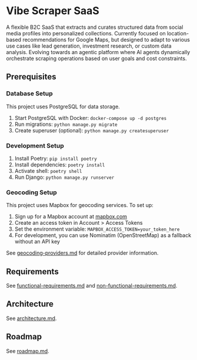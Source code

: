 # Vibe Scraper SaaS

A flexible B2C SaaS that extracts and curates structured data from social media profiles into personalized collections. Currently focused on location-based recommendations for Google Maps, but designed to adapt to various use cases like lead generation, investment research, or custom data analysis. Evolving towards an agentic platform where AI agents dynamically orchestrate scraping operations based on user goals and cost constraints.

## Prerequisites

### Database Setup

This project uses PostgreSQL for data storage.

1. Start PostgreSQL with Docker: `docker-compose up -d postgres`
2. Run migrations: `python manage.py migrate`
3. Create superuser (optional): `python manage.py createsuperuser`

### Development Setup

1. Install Poetry: `pip install poetry`
2. Install dependencies: `poetry install`
3. Activate shell: `poetry shell`
4. Run Django: `python manage.py runserver`

### Geocoding Setup

This project uses Mapbox for geocoding services. To set up:

1. Sign up for a Mapbox account at [mapbox.com](https://account.mapbox.com/)
2. Create an access token in Account > Access Tokens
3. Set the environment variable: `MAPBOX_ACCESS_TOKEN=your_token_here`
4. For development, you can use Nominatim (OpenStreetMap) as a fallback without an API key

See [geocoding-providers.md](geocoding-providers.md) for detailed provider information.

## Requirements

See [functional-requirements.md](functional-requirements.md) and [non-functional-requirements.md](non-functional-requirements.md).

## Architecture

See [architecture.md](architecture.md).

## Roadmap

See [roadmap.md](roadmap.md).